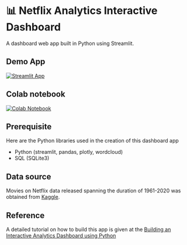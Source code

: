 # 📊 Netflix Analytics Interactive Dashboard

A dashboard web app built in Python using Streamlit.

## Demo App

[![Streamlit App](https://static.streamlit.io/badges/streamlit_badge_black_white.svg)](https://chartynetflix.streamlit.app/)

## Colab notebook
[![Colab Notebook](https://colab.research.google.com/assets/colab-badge.svg)](https://github.com/dataprofessor/population-dashboard/blob/master/US_Population.ipynb)

## Prerequisite 
Here are the Python libraries used in the creation of this dashboard app
- Python (streamlit, pandas, plotly, wordcloud)
- SQL (SQLite3)

## Data source
Movies on Netflix data released spanning the duration of 1961-2020 was obtained from [Kaggle](https://www.kaggle.com/datasets/shivamb/netflix-shows).

## Reference
A detailed tutorial on how to build this app is given at the [Building an Interactive Analytics Dashboard using Python](https://medium.com/@odendavid/building-an-interactive-analytics-dashboard-using-python-0cf6750e3ad6)
